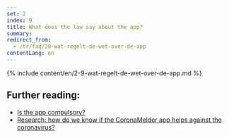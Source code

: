 ```yaml
---
set: 2
index: 9
title: What does the law say about the app?
summary: 
redirect_from: 
  - /tr/faq/20-wat-regelt-de-wet-over-de-app
contentLang: en
---
```

{% include content/en/2-9-wat-regelt-de-wet-over-de-app.md %}

## Further reading:

- [Is the app compulsory?](/{{page.lang}}/faq/2-7-is-de-app-verplicht)
- [Research: how do we know if the CoronaMelder app helps against the coronavirus?](/{{page.lang}}/faq/3-1-onderzoek-hoe-weten-we-of-coronamelder-helpt-tegen-corona)
